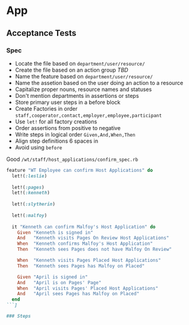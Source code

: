 # App

## Acceptance Tests

### Spec

  * Locate the file based on `department/user/resource/`
  * Create the file based on an action group *TBD*
  * Name the feature based on `department/user/resource/`
  * Name the assetion based on the user doing an action to a resource
  * Capitalize proper nouns, resource names and statuses
  * Don't mention departments in assertions or steps
  * Store primary user steps in a before block
  * Create Factories in order `staff,cooperator,contact,employer,employee,participant`
  * Use `let!` for all factory creations
  * Order assertions from positive to negative
  * Write steps in logical order `Given,And,When,Then`
  * Align step definitions 6 spaces in
  * Avoid using `before`
  
Good `/wt/staff/host_applications/confirm_spec.rb`

```ruby
feature "WT Employee can confirm Host Applications" do
  let!(:leslie)
  
  let!(:pages)
  let!(:kenneth)
  
  let!(:slytherin)
  
  let!(:malfoy)
  
  it "Kenneth can confirm Malfoy's Host Application" do
    Given "Kenneth is signed in"
    And   "Kenneth visits Pages On Review Host Applications"
    When  "Kenneth confirms Malfoy's Host Application"
    Then  "Kenneth sees Pages does not have Malfoy On Review"

    When  "Kenneth visits Pages Placed Host Applications"
    Then  "Kenneth sees Pages has Malfoy on Placed"

    Given "April is signed in"
    And   "April is on Pages' Page"
    When  "April visits Pages' Placed Host Applications"
    And   "April sees Pages has Malfoy on Placed"
  end
```]

### Steps
